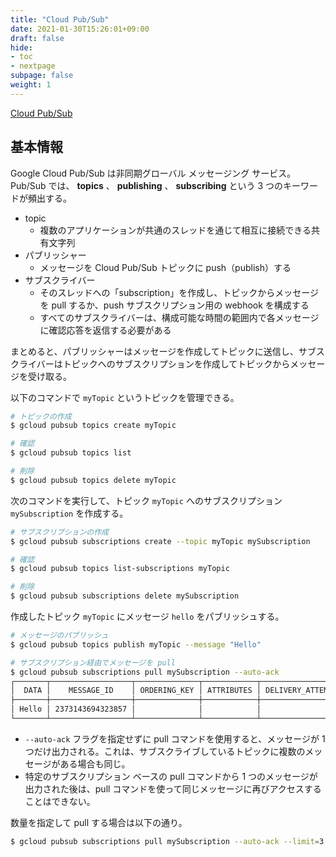 ```yaml
---
title: "Cloud Pub/Sub"
date: 2021-01-30T15:26:01+09:00
draft: false
hide:
- toc
- nextpage
subpage: false
weight: 1
---
```


<!--more-->

[Cloud Pub/Sub](https://cloud.google.com/pubsub/docs/concepts)


## 基本情報

Google Cloud Pub/Sub は非同期グローバル メッセージング サービス。  
Pub/Sub では、 **topics** 、 **publishing** 、 **subscribing** という 3 つのキーワードが頻出する。

- topic
    - 複数のアプリケーションが共通のスレッドを通じて相互に接続できる共有文字列
- パブリッシャー
    - メッセージを Cloud Pub/Sub トピックに push（publish）する
- サブスクライバー
    - そのスレッドへの「subscription」を作成し、トピックからメッセージを pull するか、push サブスクリプション用の webhook を構成する
    - すべてのサブスクライバーは、構成可能な時間の範囲内で各メッセージに確認応答を返信する必要がある

まとめると、パブリッシャーはメッセージを作成してトピックに送信し、サブスクライバーはトピックへのサブスクリプションを作成してトピックからメッセージを受け取る。

以下のコマンドで `myTopic` というトピックを管理できる。

```bash
# トピックの作成
$ gcloud pubsub topics create myTopic

# 確認
$ gcloud pubsub topics list

# 削除
$ gcloud pubsub topics delete myTopic
```

次のコマンドを実行して、トピック `myTopic` へのサブスクリプション `mySubscription` を作成する。

```bash
# サブスクリプションの作成
$ gcloud pubsub subscriptions create --topic myTopic mySubscription

# 確認
$ gcloud pubsub topics list-subscriptions myTopic

# 削除
$ gcloud pubsub subscriptions delete mySubscription
```

作成したトピック `myTopic` にメッセージ `hello` をパブリッシュする。

```bash
# メッセージのパブリッシュ
$ gcloud pubsub topics publish myTopic --message "Hello"

# サブスクリプション経由でメッセージを pull
$ gcloud pubsub subscriptions pull mySubscription --auto-ack
┌───────┬──────────────────┬──────────────┬────────────┬──────────────────┐
│  DATA │    MESSAGE_ID    │ ORDERING_KEY │ ATTRIBUTES │ DELIVERY_ATTEMPT │
├───────┼──────────────────┼──────────────┼────────────┼──────────────────┤
│ Hello │ 2373143694323857 │              │            │                  │
└───────┴──────────────────┴──────────────┴────────────┴──────────────────┘
```

- `--auto-ack` フラグを指定せずに pull コマンドを使用すると、メッセージが 1 つだけ出力される。これは、サブスクライブしているトピックに複数のメッセージがある場合も同じ。
- 特定のサブスクリプション ベースの pull コマンドから 1 つのメッセージが出力された後は、pull コマンドを使って同じメッセージに再びアクセスすることはできない。

数量を指定して pull する場合は以下の通り。

```bash
$ gcloud pubsub subscriptions pull mySubscription --auto-ack --limit=3
```
